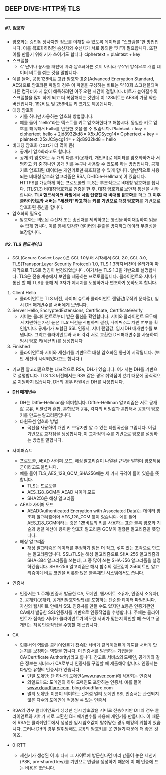 ## DEEP DIVE: HTTP와 TLS

---

##### #1. 암호화

- 암호화는 승인된 당사자만 정보를 이해할 수 있도록 데이터를 “스크램블”한 방법입니다. 
  이를 복호화하려면 송신자와 수신자가 서로 동의한 “키”가 필요합니다. 또한 이를 만들기 위해 키가 쓰이기도 합니다. 
  ciphertext = plaintext + key
- 스크램블
  - 각 단어나 문자를 패턴에 따라 암호화하는 것이 아니라 무작위 방식으로 개별 데이터 비트를 섞는 것을 말합니다.
- 예를 들어, 공통 128비트 고급 암호화 표준(Advanced Encryption Standard, AES)으로 암호화된 파일의 경우 이 파일을 구성하는 비트는 약 10회 스크램블되며 다른 컴퓨터가 키 없이 해독하려면 아주 오랜 시간이 걸립니다. 비트가 높아질수록 스크램블을 많이 하게 되고 더 복잡해지는 것인데 이 128비트는 AES의 가장 약한 버전입니다. 192비트 및 256비트 키 크기도 제공됩니다.
- 대칭 암호화
  - 키를 하나만 사용하는 암호화 방법입니다. 
  - 예를 들어 "hello"라는 텍스트를 키로 암호화한다고 해봅시다. 동일한 키로 암호를 해독해서 hello를 반환한 것을 볼 수 있습니다.
    Plaintext + key = ciphertext: hello + 2jd8932kd8 = X5xJCSycg14=
    Ciphertext + key = plaintext: X5xJCSycg14= + 2jd8932kd8 = hello
- 비대칭 암호화 (cost가 더 많이 듬)
  - 공개키 암호화라고도 합니다.
  - 공개 키 암호화는 두 개의 다른 키(공개키, 개인키)로 데이터를 암호화하거나 서명하고 키 중 하나인 공개 키를 누구나 사용할 수 있도록 하는 방법입니다. 공개키로 암호화된 데이터는 개인키로만 복호화할 수 있게 합니다. 일반적으로 사용되는 비대칭 암호화 알고리즘은 RSA, DH(Die–Hellman) 이 있습니다.
    HTTPS를 가능하게 하는 프로토콜인 TLS는 부분적으로 비대칭 암호화를 씁니다. (TLS1.3) 비대칭암호화로 인증을 한 후, 대칭 암호화로 보안적 통신을 시작합니다.
    **TLS 핸드셰이크 과정에서 처음 인증할 때 비대칭 암호화**를 하고 **그 이후 클라이언트와 서버는 "세션키"라고 하는 키를 기반으로 대칭 암호화**를 기반으로 암호화된 통신을 합니다.
- 암호화의 필요성
  - 암호화는 의도된 수신자 또는 송신자를 제외하고는 통신을 하이재킹하여 읽을 수 없게 합니다. 이를 통해 민감한 데이터의 유출을 방지하고 데이터 무결성을 보장합니다.



##### #2. TLS 핸드셰이크

- SSL(Secure Socket Layer)은 SSL 1.0부터 시작해서 SSL 2.0, SSL 3.0, TLS(TransportLayer Security Protocol) 1.0, TLS 1.3까지 버전이 올라가며 마지막으로 TLS로 명칭이 변경되었습니다. 여기서는 TLS 1.3을 기반으로 설명합니다.
  TLS은 전송 계층에서 보안을 제공하는 프로토콜입니다. 클라이언트와 서버가 통신 할 때 TLS를 통해 제 3자가 메시지를 도청하거나 변조하지 못하도록 합니다.

1. Client Hello
   - 클라이언트는 TLS 버전, 사이퍼 슈트와 클라이언트 랜덤값(무작위 문자열), 임시 DH 매개변수를 서버에게 보냅니다.
2. Server Hello, EncryptedExtensions, Certificate, CertificateVerify
   - 서버는 클라이언트로부터 받은 옵션을 확인합니다.
     서버와 클라이언트 모두에서 지원하는 가장 높은 TLS 버전을 식별하며 결정, 사이퍼슈트 지원 여부를 확인합니다.
     공개키가 포함된 SSL 인증서, 서버 랜덤값, 임시 DH 매개변수를 보냅니다. 
     그리고 클라이언트와 서버 각각 서로 교환한 DH 매개변수를 사용하여 임시 암호 키(세션키)를 생성합니다.
3. Finished
   - 클라이언트와 서버와 세션키를 기반으로 대칭 암호화된 통신이 시작됩니다. (보안 세션이 시작되었다고도 합니다.)

- 키교환 알고리즘으로는 대표적으로 RSA, DH가 있습니다.
  여기서는 DH를 기반으로 설명합니다. TLS 1.3 버전에서는 RSA 같은 경우 취약점이 있기 때문에 공식적으로 지원하지 않습니다.
  DH의 경우 타원곡선 DH를 사용합니다.

- **DH 매개변수**
  - DH는 Diffie-Hellman을 의미합니다. 
    Diffie-Hellman 알고리즘은 서로 공개값 공유, 비밀값과 혼합, 혼합값과 공유, 각자의 비밀값과 혼합해서 공통의 암호키를 만드는 알고리즘입니다.
  - 타원곡선 암호화 방법
    - 곡선을 사용하여 개인 키 보유자만 알 수 있는 타원곡선을 그립니다. 이걸 기반으로 교차점을 생성합니다.
      이 교차점의 수를 기반으로 암호를 설정하는 방법을 말합니다.
- 사이퍼슈트
  - 프로토콜, AEAD 사이퍼 모드, 해싱 알고리즘이 나열된 규약을 말하며 암호제품군이라고도 불립니다.
  - 예를 들어 TLS_AES_128_GCM_SHA256에는 세 가지 규약이 들어 있음을 뜻합니다.
    - TLS는 프로토콜
    - AES_128_GCM은 AEAD 사이퍼 모드
    - SHA256은 해싱 알고리즘
  - AEAD 사이퍼 모드
    - AEAD(Authenticated Encryption with Associated Data)는 데이터 암호화 알고리즘이며 AES_128_GCM 등이 있습니다. 
      예를 들어 AES_128_GCM이라는 것은 128비트의 키를 사용하는 표준 블록 암호화 기술과 병렬 계산에 용이한 암호화 알고리즘 GCM이 결합된 알고리즘을 뜻합니다.
  - 해싱 알고리즘
    - 해싱 알고리즘은 데이터를 추정하기 힘든 더 작고, 섞여 있는 조각으로 만드는 알고리즘입니다. 
      SSL/TLS는 해싱 알고리즘으로 SHA-256 알고리즘과 SHA-384 알고리즘을 쓰는데, 그 중 많이 쓰는 SHA-256 알고리즘을 설명하겠습니다. 
      SHA-256 알고리즘은 해시 함수의 결괏값이 256비트인 알고리즘이며 비트 코인을 비롯한 많은 블록체인 시스템에서도 씁니다.
- 인증서
  - 인증서는 1. 주체(인증서 발급한 CA, 도메인, 웹사이트 소유자, 인증서 소유자), 2. 공개키(공개키, 공개키암호화방법)를 포함하는 단순한 데이터 파일입니다. 
    자신의 웹사이트 안에서 SSL 인증서를 만들 수도 있지만 보통은 인증기관인 CA에서 발급한 SSL인증서를 기반으로 인증작업을 수행합니다.
    주체는 클라이언트가 접속한 서버가 클라이언트가 의도한 서버가 맞는지 확인할 때 쓰이고 공개키는 처음 인증작업을 수행할 때 쓰입니다.
- CA
  - 인증서의 역할은 클라이언트가 접속한 서버가 클라이언트가 의도한 서버가 맞는지를 보장하는 역할을 합니다. 
    이 인증서를 발급하는 기업들을 CA(Certificate Authority)라고 합니다.
    참고로 서비스의 도메인, 공개키와 같은 정보는 서비스가 CA로부터 인증서를 구입할 때 제출해야 합니다. 인증서는 다양한 유형의 인증서가 있습니다.
    - 단일 도메인: 단 하나의 도메인(www.naver.com)에 적용되는 인증서
    - 와일드카드: 도메인의 하위 도메인도 포함하는 인증서. 예를 들어 www.cloudflare.com, blog.cloudflare.com
    - 멀티 도메인: 이름이 의미하는 것처럼 멀티 도메인 SSL 인증서는 관련되지 않은 다수의 도메인에 적용될 수 있는 인증서
- RSA의 경우 클라이언트가 생성한 임시 암호값을 서버로 전송하지만 DH의 경우 클라이언트와 서버가 서로 교환한 DH 매개변수를 사용해 개인키를 만듭니다. 
  이 때문에 RSA는 클라이언트에서 생성한 임시 암호값이 탈취당한 경우 해킹의 위험이 있습니다. 그러나 DH의 경우 탈취당해도 공통의 암호키를 못 만들기 때문에 더 좋은 것이죠.
- 0-RTT
  - 세션키가 생성된 이 후 다시 그 사이트에 방문한다면 미리 만들어 놓은 세션키(PSK, pre-shared key)를 기반으로 연결을 생성하기 때문에 
    이 때 인증에 드는 비용은 없습니다.
